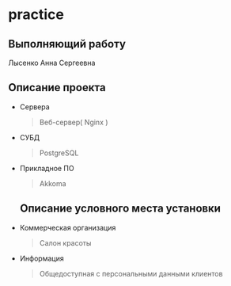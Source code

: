 # practice
## Выполняющий работу
Лысенко Анна Сергеевна
## Описание проекта
- Сервера
  > Веб-сервер( Nginx )
- СУБД
  > PostgreSQL
- Прикладное ПО
  > Akkoma
  ## Описание условного места установки
- Коммерческая организация
  > Салон красоты
- Информация
  > Общедоступная с персональными данными клиентов
